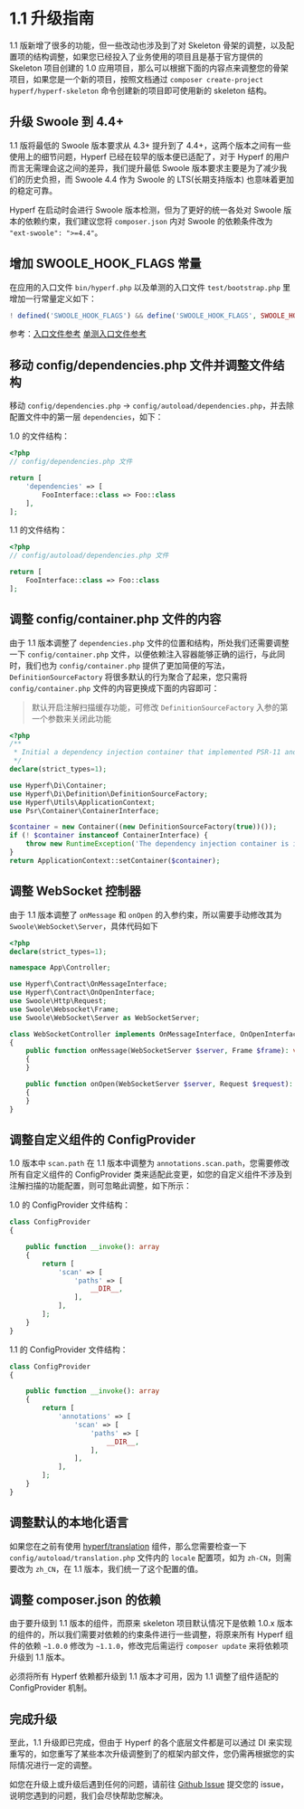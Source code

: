 # 1.1 升级指南

1.1 版新增了很多的功能，但一些改动也涉及到了对 Skeleton 骨架的调整，以及配置项的结构调整，如果您已经投入了业务使用的项目且是基于官方提供的 Skeleton 项目创建的 1.0 应用项目，那么可以根据下面的内容点来调整您的骨架项目，如果您是一个新的项目，按照文档通过 `composer create-project hyperf/hyperf-skeleton` 命令创建新的项目即可使用新的 skeleton 结构。

## 升级 Swoole 到 4.4+

1.1 版将最低的 Swoole 版本要求从 4.3+ 提升到了 4.4+，这两个版本之间有一些使用上的细节问题，Hyperf 已经在较早的版本便已适配了，对于 Hyperf 的用户而言无需理会这之间的差异，我们提升最低 Swoole 版本要求主要是为了减少我们的历史负担，而 Swoole 4.4 作为 Swoole 的 LTS(长期支持版本) 也意味着更加的稳定可靠。   

Hyperf 在启动时会进行 Swoole 版本检测，但为了更好的统一各处对 Swoole 版本的依赖约束，我们建议您将 `composer.json` 内对 Swoole 的依赖条件改为 `"ext-swoole": ">=4.4"`。

## 增加 SWOOLE_HOOK_FLAGS 常量

在应用的入口文件 `bin/hyperf.php` 以及单测的入口文件 `test/bootstrap.php` 里增加一行常量定义如下：

```php
! defined('SWOOLE_HOOK_FLAGS') && define('SWOOLE_HOOK_FLAGS', SWOOLE_HOOK_ALL);
```

参考：[入口文件参考](https://github.com/hyperf-cloud/hyperf-skeleton/blob/70062b7bbf29e23cda2f30680e02aa3b26ebd6f7/bin/hyperf.php#L11) [单测入口文件参考](https://github.com/hyperf-cloud/hyperf-skeleton/blob/70062b7bbf29e23cda2f30680e02aa3b26ebd6f7/test/bootstrap.php#L20)

## 移动 config/dependencies.php 文件并调整文件结构

移动 `config/dependencies.php` → `config/autoload/dependencies.php`，并去除配置文件中的第一层 `dependencies`，如下：

1.0 的文件结构：
```php
<?php
// config/dependencies.php 文件

return [
    'dependencies' => [
        FooInterface::class => Foo::class
    ],
];
```

1.1 的文件结构：
```php
<?php
// config/autoload/dependencies.php 文件

return [
    FooInterface::class => Foo::class
];
```

## 调整 config/container.php 文件的内容

由于 1.1 版本调整了 `dependencies.php` 文件的位置和结构，所处我们还需要调整一下 `config/container.php` 文件，以便依赖注入容器能够正确的运行，与此同时，我们也为 `config/container.php` 提供了更加简便的写法，`DefinitionSourceFactory` 将很多默认的行为聚合了起来，您只需将 `config/container.php` 文件的内容更换成下面的内容即可：

> 默认开启注解扫描缓存功能，可修改 `DefinitionSourceFactory` 入参的第一个参数来关闭此功能

```php
<?php
/**
 * Initial a dependency injection container that implemented PSR-11 and return the container.
 */
declare(strict_types=1);

use Hyperf\Di\Container;
use Hyperf\Di\Definition\DefinitionSourceFactory;
use Hyperf\Utils\ApplicationContext;
use Psr\Container\ContainerInterface;

$container = new Container((new DefinitionSourceFactory(true))());
if (! $container instanceof ContainerInterface) {
    throw new RuntimeException('The dependency injection container is invalid.');
}
return ApplicationContext::setContainer($container);
```

## 调整 WebSocket 控制器

由于 1.1 版本调整了 `onMessage` 和 `onOpen` 的入参约束，所以需要手动修改其为 `Swoole\WebSocket\Server`，具体代码如下

```php
<?php
declare(strict_types=1);

namespace App\Controller;

use Hyperf\Contract\OnMessageInterface;
use Hyperf\Contract\OnOpenInterface;
use Swoole\Http\Request;
use Swoole\Websocket\Frame;
use Swoole\WebSocket\Server as WebSocketServer;

class WebSocketController implements OnMessageInterface, OnOpenInterface
{
    public function onMessage(WebSocketServer $server, Frame $frame): void
    {
    }

    public function onOpen(WebSocketServer $server, Request $request): void
    {
    }
}
```

## 调整自定义组件的 ConfigProvider

1.0 版本中 `scan.path` 在 1.1 版本中调整为 `annotations.scan.path`，您需要修改所有自定义组件的 ConfigProvider 类来适配此变更，如您的自定义组件不涉及到注解扫描的功能配置，则可忽略此调整，如下所示：

1.0 的 ConfigProvider 文件结构：
```php
class ConfigProvider
{

    public function __invoke(): array
    {
        return [
            'scan' => [
                'paths' => [
                    __DIR__,
                ],
            ],
        ];
    }
}
```

1.1 的 ConfigProvider 文件结构：
```php
class ConfigProvider
{

    public function __invoke(): array
    {
        return [
            'annotations' => [
                'scan' => [
                    'paths' => [
                        __DIR__,
                    ],
                ],
            ],
        ];
    }
}
```

## 调整默认的本地化语言

如果您在之前有使用 [hyperf/translation](https://github.com/hyperf-cloud/translation) 组件，那么您需要检查一下 `config/autoload/translation.php` 文件内的 `locale` 配置项，如为 `zh-CN`，则需要改为 `zh_CN`，在 1.1 版本，我们统一了这个配置的值。

## 调整 composer.json 的依赖

由于要升级到 1.1 版本的组件，而原来 skeleton 项目默认情况下是依赖 1.0.x 版本的组件的，所以我们需要对依赖的约束条件进行一些调整，将原来所有 Hyperf 组件的依赖 `~1.0.0` 修改为 `~1.1.0`，修改完后需运行 `composer update` 来将依赖项升级到 1.1 版本。   

必须将所有 Hyperf 依赖都升级到 1.1 版本才可用，因为 1.1 调整了组件适配的 ConfigProvider 机制。

## 完成升级

至此，1.1 升级即已完成，但由于 Hyperf 的各个底层文件都是可以通过 DI 来实现重写的，如您重写了某些本次升级调整到了的框架内部文件，您仍需再根据您的实际情况进行一定的调整。   

如您在升级上或升级后遇到任何的问题，请前往 [Github Issue](https://github.com/hyperf-cloud/hyperf/issues) 提交您的 issue，说明您遇到的问题，我们会尽快帮助您解决。
